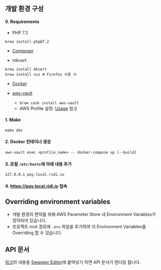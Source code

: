## 개발 환경 구성

#### 0. Requirements
- PHP 7.2
```
brew install php@7.2
```

- [Composer](https://getcomposer.org/doc/00-intro.md#globally)

- mkcert
```
brew install mkcert
brew install nss # Firefox 사용 시
```

- [Docker](https://store.docker.com/editions/community/docker-ce-desktop-mac)
  
- [aws-vault](https://github.com/99designs/aws-vault)
  - `brew cask install aws-vault`
  - AWS Profile 설정: [Usage](https://github.com/99designs/aws-vault#usage) 참고

#### 1. Make
```
make dev
```

#### 2. Docker 컨테이너 생성
```
aws-vault exec <profile_name> -- docker-compose up [--build] 
```

#### 3. 로컬 `/etc/hosts`에 아래 내용 추가
```
127.0.0.1 pay.local.ridi.io
```

#### 4. https://pay.local.ridi.io 접속

## Overriding environment variables
- 개발 환경의 편의를 위해 AWS Parameter Store 내 Environment Variables가 정의되어 있습니다.
- 프로젝트 root 경로에 `.env` 파일을 추가하여 이 Environment Variables를 Overriding 할 수 있습니다. 

## API 문서
[링크](https://gitlab.ridi.io/pay/ridi-pay/raw/master/docs/api/swagger.yaml)의 내용을 [Swagger Editor](https://editor.swagger.io)에 붙여넣기 하면 API 문서가 렌더링 됩니다.
